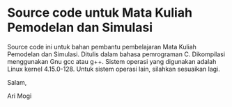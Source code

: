 # Source code untuk Mata Kuliah Pemodelan dan Simulasi

Source code ini untuk bahan pembantu pembelajaran Mata Kuliah Pemodelan dan Simulasi. Ditulis dalam bahasa pemrograman C. Dikompilasi menggunakan Gnu gcc atau g++. Sistem operasi yang digunakan adalah Linux kernel 4.15.0-128. Untuk sistem operasi lain, silahkan sesuaikan lagi.

Salam,

Ari Mogi
